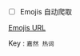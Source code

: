 - [ ] Emojis 自动爬取



[Emojis URL](https://github.com/lrhtony/BiliEmoji/blob/master/biliEmoji.txt)

Key : `嘉然 热词 `